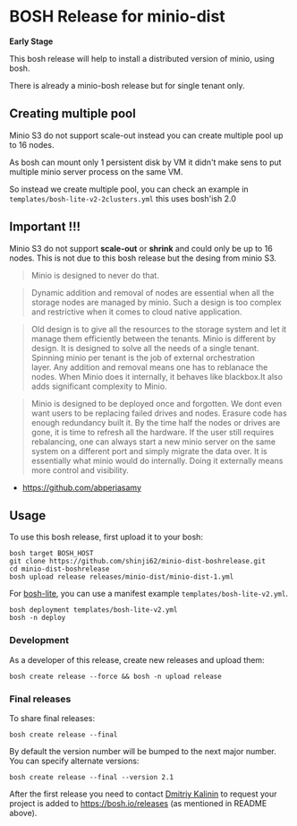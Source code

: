 # BOSH Release for minio-dist
**Early Stage**

This bosh release will help to install a distributed version of minio, using bosh.

There is already a minio-bosh release but for single tenant only.

## Creating multiple pool

Minio S3 do not support scale-out instead you can create multiple pool up to 16 nodes.

As bosh can mount only 1 persistent disk by VM it didn't make sens to put multiple minio server process on the same VM.

So instead we create multiple pool, you can check an example in 
`templates/bosh-lite-v2-2clusters.yml` this uses bosh'ish 2.0



## Important !!!

Minio S3 do not support **scale-out**  or **shrink** and could only be up to 16 nodes.
This is not due to this bosh release but the desing from minio S3.


 > Minio is designed to never do that.
 
 > Dynamic addition and removal of nodes are essential when all the storage nodes are managed by minio. 
 > Such a design is too complex and restrictive when it comes to cloud native application. 
 
 > Old design is to give all the resources to the storage system and let it manage them efficiently between the tenants. 
 > Minio is different by design. 
 > It is designed to solve all the needs of a single tenant. Spinning minio per tenant is the job of external orchestration  
 > layer. Any addition and removal means one has to reblanace the nodes.  When Minio does it internally, it behaves like blackbox.It also adds significant complexity to Minio. 
 
> Minio is designed to be deployed once and forgotten. We dont even want users to be replacing failed drives and nodes. Erasure code has enough redundancy built it. By the time half the nodes or drives are gone, it is time to refresh all the hardware. If the user still requires rebalancing, one can always start a new minio server on the same system on a different port and simply migrate the data over. It is essentially what minio would do internally. Doing it externally means more control and visibility.

- https://github.com/abperiasamy


## Usage

To use this bosh release, first upload it to your bosh:

```
bosh target BOSH_HOST
git clone https://github.com/shinji62/minio-dist-boshrelease.git
cd minio-dist-boshrelease
bosh upload release releases/minio-dist/minio-dist-1.yml
```

For [bosh-lite](https://github.com/cloudfoundry/bosh-lite), you can use a manifest example `templates/bosh-lite-v2.yml`.
```
bosh deployment templates/bosh-lite-v2.yml
bosh -n deploy
```


### Development

As a developer of this release, create new releases and upload them:

```
bosh create release --force && bosh -n upload release
```

### Final releases

To share final releases:

```
bosh create release --final
```

By default the version number will be bumped to the next major number. You can specify alternate versions:


```
bosh create release --final --version 2.1
```

After the first release you need to contact [Dmitriy Kalinin](mailto://dkalinin@pivotal.io) to request your project is added to https://bosh.io/releases (as mentioned in README above).
